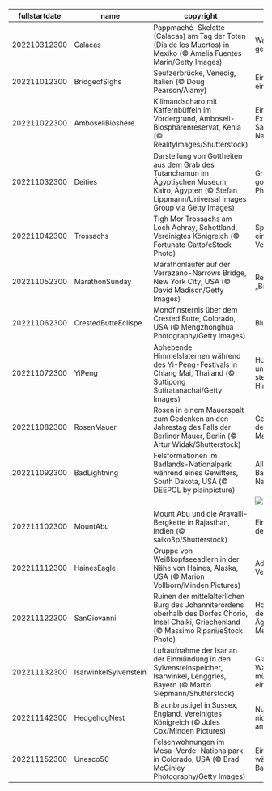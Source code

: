 |fullstartdate|name|copyright|title|image|
|--|--|--|--|--|
202210312300|Calacas|Pappmaché-Skelette (Calacas) am Tag der Toten (Día de los Muertos) in Mexiko (© Amelia Fuentes Marin/Getty Images)|Was wird hier gefeiert?|![](/de-DE/2022/11/202210312300Calacas.jpg)|
202211012300|BridgeofSighs|Seufzerbrücke, Venedig, Italien (© Doug Pearson/Alamy)|Ein Kuss und ein Seufzer|![](/de-DE/2022/11/202211012300BridgeofSighs.jpg)|
202211022300|AmboseliBioshere|Kilimandscharo mit Kaffernbüffeln im Vordergrund, Amboseli-Biosphärenreservat, Kenia (© RealityImages/Shutterstock)|Ein Experiment in Sachen Nachhaltigkeit|![](/de-DE/2022/11/202211022300AmboseliBioshere.jpg)|
202211032300|Deities|Darstellung von Gottheiten aus dem Grab des Tutanchamun im Ägyptischen Museum, Kairo, Ägypten (© Stefan Lippmann/Universal Images Group via Getty Images)|Grab des goldenen Pharaos|![](/de-DE/2022/11/202211032300Deities.jpg)|
202211042300|Trossachs|Tigh Mor Trossachs am Loch Achray, Schottland, Vereinigtes Königreich (© Fortunato Gatto/eStock Photo)|Spiegelbild einer stilvollen Vergangenheit|![](/de-DE/2022/11/202211042300Trossachs.jpg)|
202211052300|MarathonSunday|Marathonläufer auf der Verrazano-Narrows Bridge, New York City, USA (© David Madison/Getty Images)|Rennen im „Big Apple“|![](/de-DE/2022/11/202211052300MarathonSunday.jpg)|
202211062300|CrestedButteEclispe|Mondfinsternis über dem Crested Butte, Colorado, USA (© Mengzhonghua Photography/Getty Images)|Blutmond|![](/de-DE/2022/11/202211062300CrestedButteEclispe.jpg)|
202211072300|YiPeng|Abhebende Himmelslaternen während des Yi-Peng-Festivals in Chiang Mai, Thailand (© Suttipong Sutiratanachai/Getty Images)|Hoffnungen und Gebete steigen in den Himmel|![](/de-DE/2022/11/202211072300YiPeng.jpg)|
202211082300|RosenMauer|Rosen in einem Mauerspalt zum Gedenken an den Jahrestag des Falls der Berliner Mauer, Berlin (© Artur Widak/Shutterstock)|Gedenken an den Berliner Mauerfall|![](/de-DE/2022/11/202211082300RosenMauer.jpg)|
202211092300|BadLightning|Felsformationen im Badlands-Nationalpark während eines Gewitters, South Dakota, USA (© DEEPOL by plainpicture)|Alles Gute, Badlands-Nationalpark!|![](/de-DE/2022/11/202211092300BadLightning.jpg)|
||||![](/de-DE/2022/11/.jpg)|
202211102300|MountAbu|Mount Abu und die Aravalli-Bergkette in Rajasthan, Indien (© saiko3p/Shutterstock)|Eine Oase in der Wüste|![](/de-DE/2022/11/202211102300MountAbu.jpg)|
202211112300|HainesEagle|Gruppe von Weißkopfseeadlern in der Nähe von Haines, Alaska, USA (© Marion Vollborn/Minden Pictures)|Adler-Versammlung|![](/de-DE/2022/11/202211112300HainesEagle.jpg)|
202211122300|SanGiovanni|Ruinen der mittelalterlichen Burg des Johanniterordens oberhalb des Dorfes Chorio, Insel Chalki, Griechenland (© Massimo Ripani/eStock Photo)|Hoch über dem Ägäischen Meer|![](/de-DE/2022/11/202211122300SanGiovanni.jpg)|
202211132300|IsarwinkelSylvenstein|Luftaufnahme der Isar an der Einmündung in den Sylvensteinspeicher, Isarwinkel, Lenggries, Bayern (© Martin Siepmann/Shutterstock)|Glasklares Wasser mündet in einen Stausee|![](/de-DE/2022/11/202211132300IsarwinkelSylvenstein.jpg)|
202211142300|HedgehogNest|Braunbrustigel in Sussex, England, Vereinigtes Königreich (© Jules Cox/Minden Pictures)|Nur schauen, nicht anfassen!|![](/de-DE/2022/11/202211142300HedgehogNest.jpg)|
202211152300|Unesco50|Felsenwohnungen im Mesa-Verde-Nationalpark in Colorado, USA (© Brad McGinley Photography/Getty Images)|Ein 50 Jahre währender Balanceakt|![](/de-DE/2022/11/202211152300Unesco50.jpg)|

